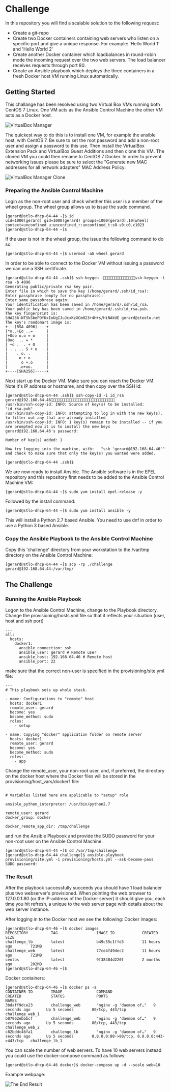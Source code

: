 # Challenge

In this repository you will find a scalable solution to the following request:

* Create a git-repo 
* Create two Docker containers containing web servers who listen on a specific port and give a unique response. For example: 'Hello World 1' and 'Hello World 2'
* Create another Docker container which loadbalances in round-robin mode the incoming request over the two web servers. The load balancer receives requests through port 80.
* Create an Ansible playbook which deploys the three containers in a fresh Docker host VM running Linux automatically.

## Getting Started

This challange has been resolved using two Virtual Box VMs running both CentOS 7 Linux. One VM acts as the Ansible Control Machine the other VM acts as a Docker host.

![VirtualBox Manager](./images/01_VBoxManager.png)

The quickest way to do this is to install one VM, for example the ansible host, with CentOS 7. Be sure to set the root password and add a non-root user and assign a password to this use. Then install the VirtualBox Extension Pack and VirtualBox Guest Additions and then clone this VM. The cloned VM you could then rename to CentOS 7 Docker. In order to prevent networking issues please be sure to select the "Generate new MAC addresses for all network adapters" MAC Address Policy:

![VirtualBox Manager Clone](./images/02_VBoxManager-Clone.png)

### Preparing the Ansible Control Machine

Login as the non-root user and check whether this user is a member of the wheel group. The wheel group allows us to issue the sudo command.

    [gerard@stlo-dhcp-64-44 ~]$ id
    uid=1000(gerard) gid=1000(gerard) groups=1000(gerard),10(wheel) context=unconfined_u:unconfined_r:unconfined_t:s0-s0:c0.c1023
    [gerard@stlo-dhcp-64-44 ~]$ 

If the user is not in the wheel group, the issue the following command to do so:

    [gerard@stlo-dhcp-64-44 ~]$ usermod -aG wheel gerard

In order to be able to connect to the Docker VM without issuing a password we can use a SSH certificate.

    [gerard@stlo-dhcp-64-44 .ssh]$ ssh-keygen -ssh-keygen -t rsa -b 4096 
    Generating public/private rsa key pair.
    Enter file in which to save the key (/home/gerard/.ssh/id_rsa): 
    Enter passphrase (empty for no passphrase): 
    Enter same passphrase again: 
    Your identification has been saved in /home/gerard/.ssh/id_rsa.
    Your public key has been saved in /home/gerard/.ssh/id_rsa.pub.
    The key fingerprint is:
    SHA256:NTSkSbePDfKxIoUgIJuJcxKzXCm023+4H+s/HiNAkUE gerard@steelo.net
    The key's randomart image is:
    +---[RSA 4096]----+
    |*o..+Eo ..=      |
    |+Ooo o.o = o     |
    |Ooo  .. = *      |
    | +o .  . + O     |
    | . . .. S + o    |
    |    . o. .       |
    |     o + o       |
    |      o +.o      |
    |     .o+oo.      |
    +----[SHA256]-----+
    
Next start up the Docker VM. Make sure you can reach the Docker VM. Note it's IP address or hostname, and then copy over the SSH id:

    [gerard@stlo-dhcp-64-44 .ssh]$ ssh-copy-id -i id_rsa gerard@192.168.64.46
    /usr/bin/ssh-copy-id: INFO: Source of key(s) to be installed: "id_rsa.pub"
    /usr/bin/ssh-copy-id: INFO: attempting to log in with the new key(s), to filter out any that are already installed
    /usr/bin/ssh-copy-id: INFO: 1 key(s) remain to be installed -- if you are prompted now it is to install the new keys
    gerard@192.168.64.46's password: 

    Number of key(s) added: 1

    Now try logging into the machine, with:   "ssh 'gerard@192.168.64.46'" and check to make sure that only the key(s) you wanted were added.
    
    [gerard@stlo-dhcp-64-44 .ssh]$

We are now ready to install Ansible. 
The Ansible software is in the EPEL repository and this repository first needs to be added to the Ansible Control Machine VM:

    [gerard@stlo-dhcp-64-44 ~]$ sudo yum install epel-release -y

Followed by the install command:

    [gerard@stlo-dhcp-64-44 ~]$ sudo yum install ansible -y
    
This will install a Python 2.7 based Ansible. You need to use dnf in order to use a Python 3 based Ansible.

### Copy the Ansible Playbook to the Ansible Control Machine

Copy this 'challenge' directory from your workstation to the /var/tmp directory on the Ansible Control Machine:

    [gerard@stlo-dhcp-64-44 ~]$ scp -rp ./challenge gerard@192.168.64.44:/var/tmp/

## The Challenge

### Running the Ansible Playbook

Logon to the Ansible Control Machine, change to the Playbook directory.
Change the provisioning/hosts.yml file so that it reflects your situation (user, host and ssh port) 

    ---
    all:
      hosts:
        docker1:
          ansible_connection: ssh
          ansible_user: gerard # Remote user
          ansible_host: 192.168.64.46 # Remote host
          ansible_port: 22
          
 make sure that the correct non-user is specified in the provisioning/site.yml file:
 
    ---
    # This playbook sets up whole stack.

    - name: Configurations to "remote" host
      hosts: docker1
      remote_user: gerard
      become: yes
      become_method: sudo
      roles:
        - setup

    - name: Copying "docker" application folder on remote server
      hosts: docker1
      remote_user: gerard
      become: yes
      become_method: sudo
      roles:
        - app

Change the remote_user, your non-root user, and, if preferred, the directory on the docker host where the Docker files will be stored in the provisioning/host_vars/docker1 file: 

    ---
    # Variables listed here are applicable to "setup" role

    ansible_python_interpreter: /usr/bin/python2.7

    remote_user: gerard
    docker_group: docker

    docker_remote_app_dir: /tmp/challenge                              
          
 and run the Ansible Playbook and provide the SUDO password for your non-root user on the Ansible Control Machine.

    [gerard@stlo-dhcp-64-44 ~]$ cd /var/tmp/challenge
    [gerard@stlo-dhcp-64-44 challenge]$ ansible-playbook provisioning/site.yml -i provisioning/hosts.yml --ask-become-pass
    SUDO password: 

### The Result

After the playbook successfully succeeds you should have 1 load balancer plus two webserver's provisioned.
When pointing the web browser to 127.0.0.1:80 (or the IP-address of the Docker server) it should give you, each time you hit refresh, a unique to the web server page with details about the web server instance.

After logging in to the Docker host we see the following:
Docker images:

    [gerard@stlo-dhcp-64-46 ~]$ docker images
    REPOSITORY          TAG                 IMAGE ID            CREATED             SIZE
    challenge_lb        latest              b49c55c1ffd3        11 hours ago        721MB
    challenge_web       latest              77ce4f49dec2        11 hours ago        721MB
    centos              latest              9f38484d220f        2 months ago        202MB
    [gerard@stlo-dhcp-64-46 ~]$ 

Docker containers: 

    [gerard@stlo-dhcp-64-46 ~]$ docker ps -a
    CONTAINER ID        IMAGE               COMMAND                  CREATED             STATUS              PORTS                                     NAMES
    3bdaff9dce23        challenge_web       "nginx -g 'daemon of…"   9 seconds ago       Up 5 seconds        80/tcp, 443/tcp                            challenge_web_1
    b07962ebbbcf        challenge_web       "nginx -g 'daemon of…"   9 seconds ago       Up 5 seconds        80/tcp, 443/tcp                            challenge_web_2
    c82bddc46fa1        challenge_lb        "nginx -g 'daemon of…"   9 seconds ago       Up 5 seconds        0.0.0.0:80->80/tcp, 0.0.0.0:443->443/tcp   challenge_lb_1
    
You can scale the number of web servers. To have 10 web servers instead you could use the docker-compose command as follows:

 
    [gerard@stlo-dhcp-64-46 docker]$ docker-compose up -d --scale web=10


Example webpage:

![The End Result](./images/03_Webpage_result.png)

